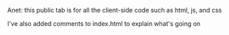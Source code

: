 
Anet: this public tab is for all the client-side code such as html, js, and css

I've also added comments to index.html to explain what's going on
